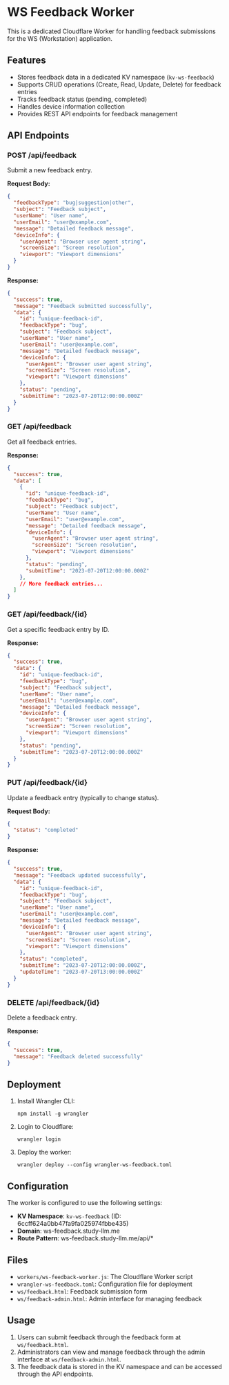 # WS Feedback Worker

This is a dedicated Cloudflare Worker for handling feedback submissions for the WS (Workstation) application.

## Features

- Stores feedback data in a dedicated KV namespace (`kv-ws-feedback`)
- Supports CRUD operations (Create, Read, Update, Delete) for feedback entries
- Tracks feedback status (pending, completed)
- Handles device information collection
- Provides REST API endpoints for feedback management

## API Endpoints

### POST /api/feedback
Submit a new feedback entry.

**Request Body:**
```json
{
  "feedbackType": "bug|suggestion|other",
  "subject": "Feedback subject",
  "userName": "User name",
  "userEmail": "user@example.com",
  "message": "Detailed feedback message",
  "deviceInfo": {
    "userAgent": "Browser user agent string",
    "screenSize": "Screen resolution",
    "viewport": "Viewport dimensions"
  }
}
```

**Response:**
```json
{
  "success": true,
  "message": "Feedback submitted successfully",
  "data": {
    "id": "unique-feedback-id",
    "feedbackType": "bug",
    "subject": "Feedback subject",
    "userName": "User name",
    "userEmail": "user@example.com",
    "message": "Detailed feedback message",
    "deviceInfo": {
      "userAgent": "Browser user agent string",
      "screenSize": "Screen resolution",
      "viewport": "Viewport dimensions"
    },
    "status": "pending",
    "submitTime": "2023-07-20T12:00:00.000Z"
  }
}
```

### GET /api/feedback
Get all feedback entries.

**Response:**
```json
{
  "success": true,
  "data": [
    {
      "id": "unique-feedback-id",
      "feedbackType": "bug",
      "subject": "Feedback subject",
      "userName": "User name",
      "userEmail": "user@example.com",
      "message": "Detailed feedback message",
      "deviceInfo": {
        "userAgent": "Browser user agent string",
        "screenSize": "Screen resolution",
        "viewport": "Viewport dimensions"
      },
      "status": "pending",
      "submitTime": "2023-07-20T12:00:00.000Z"
    },
    // More feedback entries...
  ]
}
```

### GET /api/feedback/{id}
Get a specific feedback entry by ID.

**Response:**
```json
{
  "success": true,
  "data": {
    "id": "unique-feedback-id",
    "feedbackType": "bug",
    "subject": "Feedback subject",
    "userName": "User name",
    "userEmail": "user@example.com",
    "message": "Detailed feedback message",
    "deviceInfo": {
      "userAgent": "Browser user agent string",
      "screenSize": "Screen resolution",
      "viewport": "Viewport dimensions"
    },
    "status": "pending",
    "submitTime": "2023-07-20T12:00:00.000Z"
  }
}
```

### PUT /api/feedback/{id}
Update a feedback entry (typically to change status).

**Request Body:**
```json
{
  "status": "completed"
}
```

**Response:**
```json
{
  "success": true,
  "message": "Feedback updated successfully",
  "data": {
    "id": "unique-feedback-id",
    "feedbackType": "bug",
    "subject": "Feedback subject",
    "userName": "User name",
    "userEmail": "user@example.com",
    "message": "Detailed feedback message",
    "deviceInfo": {
      "userAgent": "Browser user agent string",
      "screenSize": "Screen resolution",
      "viewport": "Viewport dimensions"
    },
    "status": "completed",
    "submitTime": "2023-07-20T12:00:00.000Z",
    "updateTime": "2023-07-20T13:00:00.000Z"
  }
}
```

### DELETE /api/feedback/{id}
Delete a feedback entry.

**Response:**
```json
{
  "success": true,
  "message": "Feedback deleted successfully"
}
```

## Deployment

1. Install Wrangler CLI:
   ```
   npm install -g wrangler
   ```

2. Login to Cloudflare:
   ```
   wrangler login
   ```

3. Deploy the worker:
   ```
   wrangler deploy --config wrangler-ws-feedback.toml
   ```

## Configuration

The worker is configured to use the following settings:

- **KV Namespace**: `kv-ws-feedback` (ID: 6ccff624a0bb47fa9fa025974fbbe435)
- **Domain**: ws-feedback.study-llm.me
- **Route Pattern**: ws-feedback.study-llm.me/api/*

## Files

- `workers/ws-feedback-worker.js`: The Cloudflare Worker script
- `wrangler-ws-feedback.toml`: Configuration file for deployment
- `ws/feedback.html`: Feedback submission form
- `ws/feedback-admin.html`: Admin interface for managing feedback

## Usage

1. Users can submit feedback through the feedback form at `ws/feedback.html`.
2. Administrators can view and manage feedback through the admin interface at `ws/feedback-admin.html`.
3. The feedback data is stored in the KV namespace and can be accessed through the API endpoints.